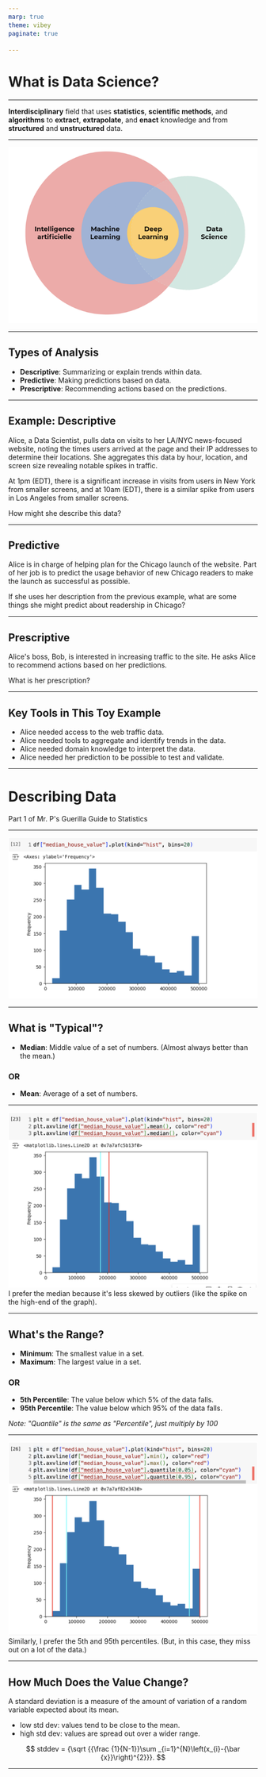 ```yaml
---
marp: true
theme: vibey
paginate: true

---
```


<!-- _class: lead invert -->

# What is Data Science?

---

**Interdisciplinary** field that uses **statistics**, **scientific methods**, and **algorithms** to **extract**, **extrapolate**, and **enact** knowledge and from **structured** and **unstructured** data.


---

<!-- _class: lead -->

![center w:800px](img/ds_ml_chart.png)

---

## Types of Analysis

- **Descriptive**: Summarizing or explain trends within data.
- **Predictive**: Making predictions based on data.
- **Prescriptive**: Recommending actions based on the predictions.

---

## Example: Descriptive

Alice, a Data Scientist, pulls data on visits to her LA/NYC news-focused website, noting the times users arrived at the page and their IP addresses to determine their locations. She aggregates this data by hour, location, and screen size revealing notable spikes in traffic. 

At 1pm (EDT), there is a significant increase in visits from users in New York from smaller screens, and at 10am (EDT), there is a similar spike from users in Los Angeles from smaller screens.

How might she describe this data?

---

## Predictive

Alice is in charge of helping plan for the Chicago launch of the website. Part of her job is to predict the usage behavior of new Chicago readers to make the launch as successful as possible.

If she uses her description from the previous example, what are some things she might predict about readership in Chicago?

---

## Prescriptive

Alice's boss, Bob, is interested in increasing traffic to the site. He asks Alice to recommend actions based on her predictions.

What is her prescription?

---

## Key Tools in This Toy Example

- Alice needed access to the web traffic data.
- Alice needed tools to aggregate and identify trends in the data.
- Alice needed domain knowledge to interpret the data.
- Alice needed her prediction to be possible to test and validate.

---

<!-- _class: lead -->

# Describing Data
Part 1 of Mr. P's Guerilla Guide to Statistics

---

<!-- _class: lead -->

![center w:800px](img/median_house_value.png)

---

## What is "Typical"?

- **Median**: Middle value of a set of numbers. (Almost always better than the mean.)

### OR

- **Mean**: Average of a set of numbers.

---

<!-- _class: lead -->

![center w:800px](img/mean_median.png)
I prefer the median because it's less skewed by outliers
(like the spike on the high-end of the graph).

---

## What's the Range?

- **Minimum**: The smallest value in a set.
- **Maximum**: The largest value in a set.

### OR

- **5th Percentile**: The value below which 5% of the data falls.
- **95th Percentile**: The value below which 95% of the data falls.

*Note: "Quantile" is the same as "Percentile", just multiply by 100*

---

<!-- _class: lead -->

![center w:700px](img/min_max_5th_95th.png)
Similarly, I prefer the 5th and 95th percentiles.
(But, in this case, they miss out on a lot of the data.)


---

## How Much Does the Value Change?

A standard deviation is a measure of the amount of variation of a random variable expected about its mean.

- low std dev: values tend to be close to the mean.
- high std dev: values are spread out over a wider range.

$$
stddev = {\sqrt {{\frac {1}{N-1}}\sum _{i=1}^{N}\left(x_{i}-{\bar {x}}\right)^{2}}}.
$$

---


